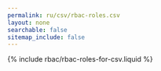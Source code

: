```yaml
---
permalink: ru/csv/rbac-roles.csv
layout: none
searchable: false
sitemap_include: false
---
```


{% include rbac/rbac-roles-for-csv.liquid %}
